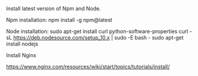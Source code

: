 Install latest version of Npm and Node.

Npm installation:
npm install -g npm@latest

Node installation:
sudo apt-get install curl python-software-properties
curl -sL https://deb.nodesource.com/setup_10.x | sudo -E bash -
sudo apt-get install nodejs

Install Nginx

https://www.nginx.com/resources/wiki/start/topics/tutorials/install/

